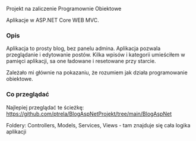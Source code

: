 Projekt na zaliczenie Programownie Obiektowe

Aplikacje w ASP.NET Core WEB MVC.

### Opis

Aplikacja to prosty blog, bez panelu admina.
Aplikacja pozwala przeglądanie i edytowanie postów.
Kilka wpisów i kategorii umieściłem w pamięci aplikacji,
sa one ładowane i resetowane przy starcie.

Zależało mi głównie na pokazaniu, że rozumiem jak działa programowanie obiektowe.

### Co przeglądać

Najlepiej przeglądać te ścieżkę:
https://github.com/ptrela/BlogAspNetProjekt/tree/main/BlogAspNet

Foldery: Controllers, Models, Services, Views - tam znajduje się cała logika aplikacji

